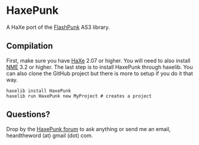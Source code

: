 # HaxePunk
A HaXe port of the [FlashPunk](http://flashpunk.net) AS3 library.

## Compilation
First, make sure you have [HaXe](http://haxe.org) 2.07 or higher. You will need to also install [NME](http://haxenme.org) 3.2 or higher. The last step is to install HaxePunk through haxelib. You can also clone the GitHub project but there is more to setup if you do it that way.

    haxelib install HaxePunk
    haxelib run HaxePunk new MyProject # creates a project

## Questions?
Drop by the [HaxePunk forum](http://forum.haxepunk.com) to ask anything or send me an email, heardtheword (at) gmail (dot) com.
